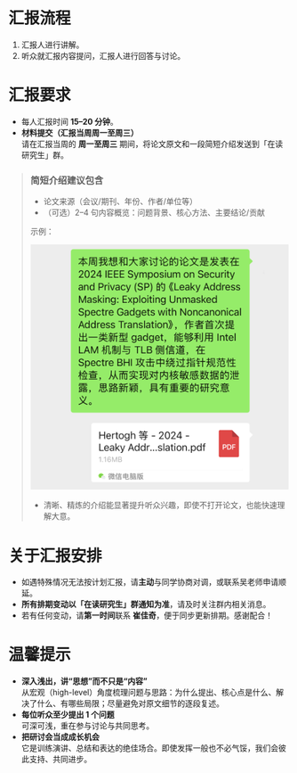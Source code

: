 # 汇报流程
1. 汇报人进行讲解。
2. 听众就汇报内容提问，汇报人进行回答与讨论。

# 汇报要求
- 每人汇报时间 **15–20 分钟**。
- **材料提交（汇报当周周一至周三）**  
  请在汇报当周的 **周一至周三** 期间，将论文原文和一段简短介绍发送到「在读研究生」群。

> ### 简短介绍建议包含
> - 论文来源（会议/期刊、年份、作者/单位等）  
> - （可选）2–4 句内容概览：问题背景、核心方法、主要结论/贡献
>
> 示例：
>
> ![这是图片](./photo/example.jpg)
>
> - 清晰、精炼的介绍能显著提升听众兴趣，即使不打开论文，也能快速理解大意。
> 

# 关于汇报安排
- 如遇特殊情况无法按计划汇报，请**主动**与同学协商对调，或联系吴老师申请顺延。
- **所有排期变动以「在读研究生」群通知为准**，请及时关注群内相关消息。
- 若有任何变动，请**第一时间**联系 **崔佳奇**，便于同步更新排期。感谢配合！

# 温馨提示
- **深入浅出，讲“思想”而不只是“内容”**  
  从宏观（high-level）角度梳理问题与思路：为什么提出、核心点是什么、解决了什么、有哪些局限；尽量避免对原文细节的逐段复述。
- **每位听众至少提出 1 个问题**  
  可深可浅，重在参与讨论与共同思考。
- **把研讨会当成成长机会**  
  它是训练演讲、总结和表达的绝佳场合。即使发挥一般也不必气馁，我们会彼此支持、共同进步。


